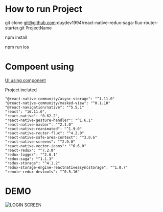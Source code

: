 # How to run Project

git clone git@github.com:duydev1994/react-native-redux-saga-flux-router-starter.git ProjectName

npm install

npm run ios

# Compoent using

[UI using component](https://react-native-elements.github.io/react-native-elements/docs/overview.html)

Project incluted

    "@react-native-community/async-storage": "^1.11.0"
    "@react-native-community/masked-view": "^0.1.10"
    "@react-navigation/native": "^5.5.1"
    "react": "16.11.0",
    "react-native": "0.62.2",
    "react-native-gesture-handler": "^1.6.1"
    "react-native-navbar": "^2.1.0"
    "react-native-reanimated": "^1.9.0"
    "react-native-router-flux": "^4.2.0"
    "react-native-safe-area-context": "^3.0.6"
    "react-native-screens": "^2.9.0"
    "react-native-vector-icons": "^6.6.0"
    "react-redux": "^7.2.0"
    "redux-logger": "^2.6.1"
    "redux-saga": "^1.1.3"
    "redux-storage": "^4.1.2"
    "redux-storage-engine-reactnativeasyncstorage": "^1.0.7"
    "remote-redux-devtools": "^0.5.16"

# DEMO

![LOGIN SCREEN]('/demo-imges/screen-login.png')
